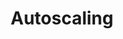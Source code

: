 ---
title: Autoscaling
menu:
  docs_{{ .version }}:
    identifier: ig-autoscaling
    name: Autoscaling
    parent: ig-guides
    weight: 90
menu_name: docs_{{ .version }}
---